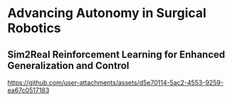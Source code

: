 # Advancing Autonomy in Surgical Robotics
## Sim2Real Reinforcement Learning for Enhanced Generalization and Control
https://github.com/user-attachments/assets/d5e70114-5ac2-4553-9259-ea67c0517183

